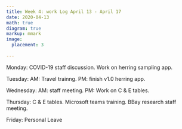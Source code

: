 ```yaml
---
title: Week 4: work Log April 13 - April 17
date: 2020-04-13
math: true
diagram: true
markup: mmark
image:
  placement: 3
  
---
```


Monday: COVID-19 staff discussion. Work on herring sampling app.

Tuesday: AM: Travel trainng. PM: finish v1.0 herring app.

Wednesday: AM: staff meeting. PM: Work on C & E tables.

Thursday: C & E tables. Microsoft teams training. BBay research staff meeting.

Friday: Personal Leave

